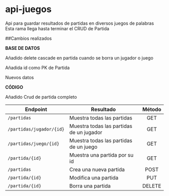 # api-juegos
Api para guardar resultados de partidas en diversos juegos de palabras
Esta rama llega hasta terminar el CRUD de Partida

##Cambios realizados

**BASE DE DATOS**

Añadido delete cascade en partida cuando se borra un jugador o juego

Añadida id como PK de Partida

Nuevos datos

**CÓDIGO**

Añadido Crud de partida completo

| Endpoint                 | Resultado                                | Método   |
|------------------------- |------------------------------------------|:--------:|
|`/partidas`               | Muestra todas las partidas               | GET      |
|`/partidas/jugador/{id}`  | Muestra todas las partidas de un jugador | GET      |
|`/partidas/juego/{id}`    | Muestra todas las partidas de un juego   | GET      |
|`/partida/{id}`           | Muestra una partida por su id            | GET      |
|`/partidas`               | Crea una nueva partida                   | POST     |
|`/partida/{id}`           | Modifica una partida                     | PUT      |
|`/partida/{id}`           | Borra una partida                        | DELETE   |



